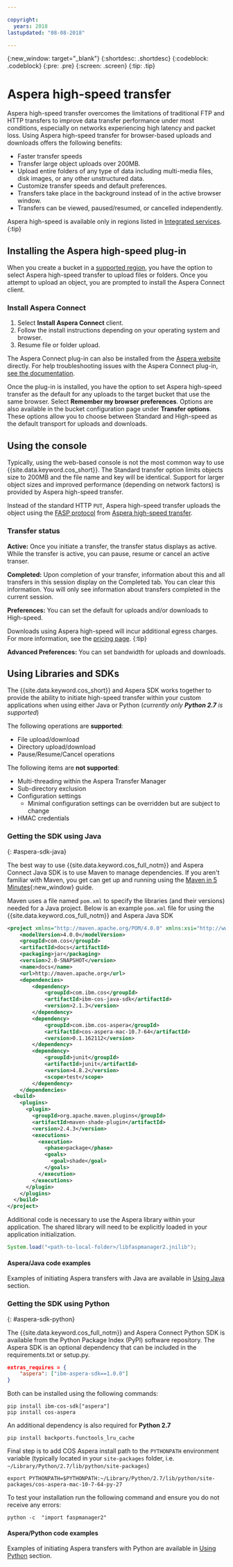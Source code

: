 ```yaml
---

copyright:
  years: 2018
lastupdated: "08-08-2018"

---
```

{:new_window: target="_blank"}
{:shortdesc: .shortdesc}
{:codeblock: .codeblock}
{:pre: .pre}
{:screen: .screen}
{:tip: .tip}

# Aspera high-speed transfer

Aspera high-speed transfer overcomes the limitations of traditional FTP and HTTP transfers to improve data transfer performance under most conditions, especially on networks experiencing high latency and packet loss. Using Aspera high-speed transfer for browser-based uploads and downloads offers the following benefits:

- Faster transfer speeds
- Transfer large object uploads over 200MB.
- Upload entire folders of any type of data including multi-media files, disk images, or any other unstructured data.
- Customize transfer speeds and default preferences.
- Transfers take place in the background instead of in the active browser window.
- Transfers can be viewed, paused/resumed, or cancelled independently.

Aspera high-speed is available only in regions listed in [Integrated services](/docs/services/cloud-object-storage/basics/services.html#service-availability).
{:tip}

## Installing the Aspera high-speed plug-in

When you create a bucket in a [supported region](/docs/services/cloud-object-storage/basics/services.html#service-availability), you have the option to select Aspera high-speed transfer to upload files or folders. Once you attempt to upload an object, you are prompted to install the Aspera Connect client.

### Install Aspera Connect

1. Select **Install Aspera Connect** client.
2. Follow the install instructions depending on your operating system and browser.
3. Resume file or folder upload.

The Aspera Connect plug-in can also be installed from the [Aspera website](http://downloads.asperasoft.com/connect2/) directly. For help troubleshooting issues with the Aspera Connect plug-in, [see the documentation](http://downloads.asperasoft.com/en/documentation/8).

Once the plug-in is installed, you have the option to set Aspera high-speed transfer as the default for any uploads to the target bucket that use the same browser. Select **Remember my browser preferences**. Options are also available in the bucket configuration page under **Transfer options**. These options allow you to choose between Standard and High-speed as the default transport for uploads and downloads.

## Using the console

Typically, using the web-based console is not the most common way to use {{site.data.keyword.cos_short}}. The Standard transfer option limits objects size to 200MB and the file name and key will be identical.  Support for larger object sizes and improved performance (depending on network factors) is provided by Aspera high-speed transfer.

Instead of the standard HTTP `PUT`, Aspera high-speed transfer uploads the object using the [FASP protocol](http://asperasoft.com/technology/transport/fasp/) from [Aspera high-speed transfer](https://www.ibm.com/cloud/high-speed-data-transfer). 
### Transfer status

**Active:** Once you initiate a transfer, the transfer status displays as active. While the transfer is active, you can pause, resume or cancel an active transer. 

**Completed:** Upon completion of your transfer, information about this and all transfers in this session display on the Completed tab. You can clear this information. You will only see information about transfers completed in the current session.

**Preferences:** You can set the default for uploads and/or downloads to High-speed.

Downloads using Aspera high-speed will incur additional egress charges. For more information, see the [pricing page](https://www.ibm.com/cloud-computing/bluemix/pricing-object-storage).
{:tip}

**Advanced Preferences:** You can set bandwidth for uploads and downloads.

## Using Libraries and SDKs

The {{site.data.keyword.cos_short}} and Aspera SDK works together to provide the ability to initiate high-speed transfer within your custom applications when using either Java or Python (*currently only **Python 2.7** is supported*)

The following operations are **supported**:
* File upload/download
* Directory upload/download
* Pause/Resume/Cancel operations

The following items are **not supported**:
* Multi-threading within the Aspera Transfer Manager
* Sub-directory exclusion
* Configuration settings
    * Minimal configuration settings can be overridden but are subject to change
* HMAC credentials

### Getting the SDK using Java
{: #aspera-sdk-java}

The best way to use {{site.data.keyword.cos_full_notm}} and Aspera Connect Java SDK is to use Maven to manage dependencies. If you aren't familiar with Maven, you get can get up and running using the [Maven in 5 Minutes](https://maven.apache.org/guides/getting-started/maven-in-five-minutes.html){:new_window} guide.

Maven uses a file named `pom.xml` to specify the libraries (and their versions) needed for a Java project.  Below is an example `pom.xml` file for using the {{site.data.keyword.cos_full_notm}} and Aspera Java SDK

```xml
<project xmlns="http://maven.apache.org/POM/4.0.0" xmlns:xsi="http://www.w3.org/2001/XMLSchema-instance" xsi:schemaLocation="http://maven.apache.org/POM/4.0.0 http://maven.apache.org/maven-v4_0_0.xsd">
    <modelVersion>4.0.0</modelVersion>
    <groupId>com.cos</groupId>
    <artifactId>docs</artifactId>
    <packaging>jar</packaging>
    <version>2.0-SNAPSHOT</version>
    <name>docs</name>
    <url>http://maven.apache.org</url>
    <dependencies>
        <dependency>
            <groupId>com.ibm.cos</groupId>
            <artifactId>ibm-cos-java-sdk</artifactId>
            <version>2.1.3</version>
        </dependency>
        <dependency>
            <groupId>com.ibm.cos-aspera</groupId>
            <artifactId>cos-aspera-mac-10.7-64</artifactId>
            <version>0.1.162112</version>
        </dependency>
        <dependency>
            <groupId>junit</groupId>
            <artifactId>junit</artifactId>
            <version>4.8.2</version>
            <scope>test</scope>
        </dependency>
    </dependencies>
  <build>
    <plugins>
      <plugin>
        <groupId>org.apache.maven.plugins</groupId>
        <artifactId>maven-shade-plugin</artifactId>
        <version>2.4.3</version>
        <executions>
          <execution>
            <phase>package</phase>
            <goals>
              <goal>shade</goal>
            </goals>
          </execution>
        </executions>
      </plugin>
    </plugins>
  </build>
</project>
```

Additional code is necessary to use the Aspera library within your application.  The shared library will need to be explicitly loaded in your application initialization.

```java
System.load("<path-to-local-folder>/libfaspmanager2.jnilib");
```

#### Aspera/Java code examples

Examples of initiating Aspera transfers with Java are available in [Using Java](/docs/services/cloud-object-storage/libraries/java.html#using-aspera-connect-high-speed-transfer) section.

### Getting the SDK using Python
{: #aspera-sdk-python}

The {{site.data.keyword.cos_full_notm}} and Aspera Connect Python SDK is available from the Python Package Index (PyPI) software repository.  The Aspera SDK is an optional dependency that can be included in the requirements.txt or setup.py.

```json
extras_requires = {
    "aspera": ["ibm-aspera-sdk==1.0.0"]
}
```

Both can be installed using the following commands:

```
pip install ibm-cos-sdk["aspera"]
pip install cos-aspera
```

An additional dependency is also required for **Python 2.7**
```
pip install backports.functools_lru_cache
```

Final step is to add COS Aspera install path to the `PYTHONPATH` environment variable (typically located in your `site-packages` folder, i.e. `~/Library/Python/2.7/lib/python/site-packages`)

```
export PYTHONPATH=$PYTHONPATH:~/Library/Python/2.7/lib/python/site-packages/cos-aspera-mac-10-7-64-py-27
```

To test your installation run the following command and ensure you do not receive any errors:

```
python -c  "import faspmanager2"
```

#### Aspera/Python code examples

Examples of initiating Aspera transfers with Python are available in [Using Python](/docs/services/cloud-object-storage/libraries/python.html#using-aspera-connect-high-speed-transfer) section.